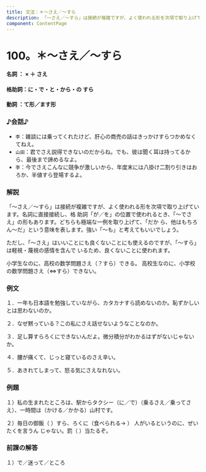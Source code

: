 ```yaml
---
title: 文法：＊～さえ／～すら
description: 「～さえ／～すら」は接続が複雑ですが、よく使われる形を次項で取り上げています。名詞に直接接続し、格 助詞「が／を」の位置で使われるとき、「～でさえ」の形もあります。どちらも極端な一例を取り上げて、「だか ら、他はもちろん～だ」という意味を表します。強い「～も」と考えてもいいでしょう。
component: ContentPage
---
```



# 100。＊～さえ／～すら
#### 名詞 ： × ＋ さえ
#### 格助詞：に・で・と・から・の すら
#### 動詞 ：て形／ます形  
### ♪会話♪
- `李`：雑談には乗ってくれたけど、肝心の商売の話はきっかけすらつかめなくてねえ。
- `山田`：君でさえ説得できないのだからね。でも、彼は聞く耳は持ってるから、最後まで諦めるなよ。
- `李`：今でさえこんなに競争が激しいから、年度末には八掛け二割り引きはおろか、半値すら登場するよ。
### 解説
「～さえ／～すら」は接続が複雑ですが、よく使われる形を次項で取り上げています。名詞に直接接続し、格 助詞「が／を」の位置で使われるとき、「～でさえ」の形もあります。どちらも極端な一例を取り上げて、「だか ら、他はもちろん～だ」という意味を表します。強い「～も」と考えてもいいでしょう。

ただし、「～さえ」はいいことにも良くないことにも使えるのですが、「～すら」は軽視・蔑視の感情を含んで いるため、良くないことに使われます。

小学生なのに、高校の数学問題さえ（？すら）できる。 高校生なのに、小学校の数学問題さえ（⇔すら）できない。
### 例文
１．一年も日本語を勉強していながら、カタカナすら読めないのか。恥ずかしいとは思わないのか。

２．なぜ黙っている？この私にさえ話せないようなことなのか。

３．足し算すらろくにできないんだよ。微分積分がわかるはずがないじゃないか。

４．腰が痛くて、じっと寝ているのさえ辛い。

５．あきれてしまって、怒る気にさえなれない。
### 例題
１）私の生まれたところは、駅からタクシー（に／で）（乗るさえ／乗ってさえ）、一時間は（かける／かかる）山村です。

２）毎日の御飯（ ）すら、ろくに（食べられる→ ） 人がいるというのに、ぜいたくを言うん じゃない。罰（ ）当たるぞ。
### 前課の解答
１）で／迷って／ところ

